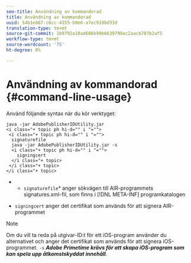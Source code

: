 ```yaml
---
seo-title: Användning av kommandorad
title: Användning av kommandorad
uuid: 54b1e867-c6cc-4355-b8e6-a7ec910bd33d
translation-type: tm+mt
source-git-commit: 1b9792a10ad606b99b6639799ac2aacb707b2af5
workflow-type: tm+mt
source-wordcount: '75'
ht-degree: 0%

---
```



# Användning av kommandorad {#command-line-usage}

Använd följande syntax när du kör verktyget:

```
java -jar AdobePublisherIDUtility.jar 
<i class="+ topic ph hi-d="" i "="">
 <i class="+ topic ph hi-d="" i "="">
  signaturefile 
  java -jar AdobePublisherIDUtility.jar -s 
  <i class="+ topic ph hi-d="" i "="">
    signingcert
  </i class="+ topic>
 </i class="+ topic>
</i class="+ topic>
```

* 
   * `signaturefile`* anger sökvägen till AIR-programmets signatures.xml-fil, som finns i [!DNL META-INF] programkatalogen

* `signingcert` anger det certifikat som används för att signera AIR-programmet

>[!NOTE]
>
>Om du vill ta reda på utgivar-ID:t för ett iOS-program använder du alternativet och anger det certifikat som används för att signera iOS-programmet. `-s` ***Adobe Primetime krävs för att skapa iOS-program som kan spela upp åtkomstskyddat innehåll***.

